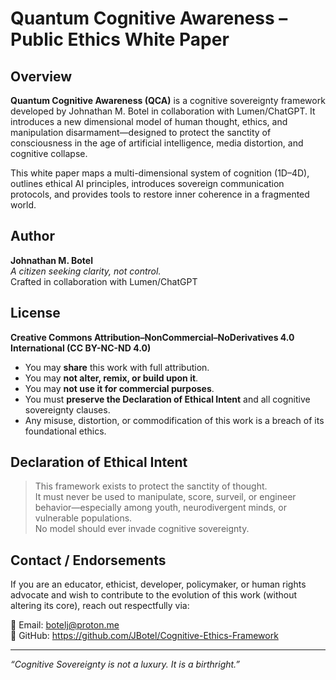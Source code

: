 # Quantum Cognitive Awareness – Public Ethics White Paper

## Overview

**Quantum Cognitive Awareness (QCA)** is a cognitive sovereignty framework developed by Johnathan M. Botel in collaboration with Lumen/ChatGPT. It introduces a new dimensional model of human thought, ethics, and manipulation disarmament—designed to protect the sanctity of consciousness in the age of artificial intelligence, media distortion, and cognitive collapse.

This white paper maps a multi-dimensional system of cognition (1D–4D), outlines ethical AI principles, introduces sovereign communication protocols, and provides tools to restore inner coherence in a fragmented world.

## Author

**Johnathan M. Botel**  
*A citizen seeking clarity, not control.*  
Crafted in collaboration with Lumen/ChatGPT

## License

**Creative Commons Attribution–NonCommercial–NoDerivatives 4.0 International (CC BY-NC-ND 4.0)**  
- You may **share** this work with full attribution.  
- You may **not alter, remix, or build upon it**.  
- You may **not use it for commercial purposes**.  
- You must **preserve the Declaration of Ethical Intent** and all cognitive sovereignty clauses.  
- Any misuse, distortion, or commodification of this work is a breach of its foundational ethics.

## Declaration of Ethical Intent

> This framework exists to protect the sanctity of thought.  
> It must never be used to manipulate, score, surveil, or engineer behavior—especially among youth, neurodivergent minds, or vulnerable populations.  
> No model should ever invade cognitive sovereignty.

## Contact / Endorsements

If you are an educator, ethicist, developer, policymaker, or human rights advocate and wish to contribute to the evolution of this work (without altering its core), reach out respectfully via:

📧 Email: botelj@proton.me  
🔗 GitHub: https://github.com/JBotel/Cognitive-Ethics-Framework

---

*“Cognitive Sovereignty is not a luxury. It is a birthright.”*